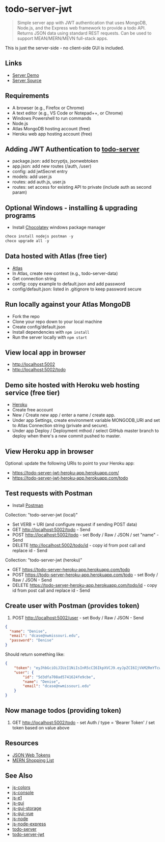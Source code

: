 # todo-server-jwt

> Simple server app with JWT authentication that uses MongoDB, Node.js, and the Express web framework to provide a todo API.
Returns JSON data using standard REST requests. Can be used to support MEAN/MERN/MEVN full-stack apps.

This is just the server-side - no client-side GUI is included.

## Links

- [Server Demo](https://todo-server-jwt.herokuapp.com/)
- [Server Source](https://github.com/profcase/todo-server-jwt)

## Requirements

- A browser (e.g., Firefox or Chrome)
- A text editor (e.g., VS Code or Notepad++, or Chrome)
- Windows Powershell to run commands
- Node.js
- Atlas MongoDB hosting account (free)
- Heroku web app hosting account (free)

## Adding JWT Authentication to [todo-server](https://github.com/profcase/todo-server)

- package.json: add bcryptjs, jsonwebtoken
- app.json: add new routes (/auth, /user)
- config: add jwtSecret entry
- models: add user.js
- routes: add auth.js, user.js
- routes: set access for existing API to private (include auth as second param)

## Optional Windows - installing & upgrading programs

- Install [Chocolatey](https://chocolatey.org/) windows package manager

```Powershell
choco install nodejs postman -y
choco upgrade all -y
```

## Data hosted with Atlas (free tier)

- [Atlas](https://www.mongodb.com/cloud/atlas)
- In Atlas, create new context (e.g., todo-server-data)
- Get connection string
- config: copy example to default.json and add password
- config/default.json: listed in .gitignore to keep password secure

## Run locally against your Atlas MongoDB

- Fork the repo
- Clone your repo down to your local machine
- Create config/default.json
- Install dependencies with `npm install`
- Run the server locally with `npm start`

## View local app in browser

- <http://localhost:5002>
- <http://localhost:5002/todo>

## Demo site hosted with Heroku web hosting service (free tier)

- [Heroku](https://www.heroku.com/)
- Create free account
- New / Create new app / enter a name / create app.
- Under app Settings, create environment variable MONGODB_URI and set to Atlas Connection string (private and secure).
- Under app Deploy / Deployment mthod / select GitHub master branch to deploy when there's a new commit pushed to master.

## View Heroku app in browser

Optional: update the following URIs to point to your Heroku app:

- <https://todo-server-jwt-heroku-app.herokuapp.com/>
- <https://todo-server-jwt-heroku-app.herokuapp.com/todo>

## Test requests with Postman

- Install [Postman](https://www.getpostman.com/)

Collection: "todo-server-jwt (local)"

- Set VERB + URI (and configure request if sending POST data)
- GET <http://localhost:5002/todo> - Send
- POST <http://localhost:5002/todo> - set Body / Raw / JSON / set "name" - Send
- DELETE <http://localhost:5002/todo/id> - copy id from post call and replace id - Send

Collection: "todo-server-jwt (heroku)"

- GET <https://todo-server-heroku-app.herokuapp.com/todo>
- POST <https://todo-server-heroku-app.herokuapp.com/todo> - set Body / Raw / JSON - Send
- DELETE <https://todo-server-heroku-app.herokuapp.com/todo/id> - copy id from post call and replace id - Send

## Create user with Postman (provides token)

1. POST <http://localhost:5002/user> - set Body / Raw / JSON - Send

```JSON
{
  "name": "Denise",
  "email": "dcase@nwmissouri.edu",
  "password": "Denise"
}
```

Should return something like:

```JSON
{
    "token": "eyJhbGciOiJIUzI1NiIsInR5cCI6IkpXVCJ9.eyJpZCI6IjVkM2RmYTcwOGFkNTc0MTYyNGZlOWNiZSIsImlhdCI6MTU2NDM0Mjg5NiwiZXhwIjoxNTY0MzQ2NDk2fQ.rlOyMPuHCx8N5puRRWr-kb--GRpYgocrEwAJxY9twgw",
    "user": {
        "id": "5d3dfa708ad5741624fe9cbe",
        "name": "Denise",
        "email": "dcase@nwmissouri.edu"
    }
}
```

## Now manage todos (providing token)

1. GET <http://localhost:5002/todo> - set Auth / type = 'Bearer Token' / set token based on value above

## Resources

- [JSON Web Tokens](https://jwt.io/)
- [MERN Shopping List](https://github.com/bradtraversy/mern_shopping_list)

## See Also

- [js-colors](https://github.com/profcase/js-colors)
- [js-console](https://github.com/profcase/js-console)
- [js-e1](https://github.com/profcase/js-e1)
- [js-gui](https://github.com/profcase/js-gui)
- [js-gui-storage](https://github.com/profcase/js-gui-storage)
- [js-gui-vue](https://github.com/denisecase/js-gui-vue)
- [js-node](https://github.com/denisecase/js-node)
- [js-node-express](https://github.com/denisecase/js-node-express)
- [todo-server](https://github.com/profcase/todo-server)
- [todo-server-jwt](https://github.com/profcase/todo-server-jwt)
